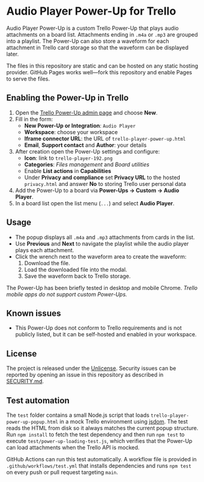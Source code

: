 # Audio Player Power-Up for Trello

Audio Player Power-Up is a custom Trello Power-Up that plays audio attachments on a board list.  Attachments ending in `.m4a` or `.mp3` are grouped into a playlist.  The Power-Up can also store a waveform for each attachment in Trello card storage so that the waveform can be displayed later.

The files in this repository are static and can be hosted on any static hosting provider.  GitHub Pages works well&mdash;fork this repository and enable Pages to serve the files.

## Enabling the Power-Up in Trello
1. Open the [Trello Power-Up admin page](https://trello.com/power-ups/admin) and choose **New**.
2. Fill in the form:
   - **New Power-Up or Integration**: `Audio Player`
   - **Workspace**: choose your workspace
   - **Iframe connector URL**: the URL of `trello-player-power-up.html`
   - **Email**, **Support contact** and **Author**: your details
3. After creation open the Power-Up settings and configure:
   - **Icon**: link to `trello-player-192.png`
   - **Categories**: *Files management* and *Board utilities*
   - Enable **List actions** in **Capabilities**
   - Under **Privacy and compliance** set **Privacy URL** to the hosted `privacy.html` and answer **No** to storing Trello user personal data
4. Add the Power-Up to a board via **Power-Ups → Custom → Audio Player**.
5. In a board list open the list menu (`...`) and select **Audio Player**.

## Usage
- The popup displays all `.m4a` and `.mp3` attachments from cards in the list.
- Use **Previous** and **Next** to navigate the playlist while the audio player plays each attachment.
- Click the wrench next to the waveform area to create the waveform:
  1. Download the file.
  2. Load the downloaded file into the modal.
  3. Save the waveform back to Trello storage.

The Power-Up has been briefly tested in desktop and mobile Chrome.
_Trello mobile apps do not support custom Power-Ups._

## Known issues
- This Power-Up does not conform to Trello requirements and is not publicly listed, but it can be self-hosted and enabled in your workspace.

## License
The project is released under the [Unlicense](LICENSE).  Security issues can be reported by opening an issue in this repository as described in [SECURITY.md](SECURITY.md).

## Test automation
The `test` folder contains a small Node.js script that loads
`trello-player-power-up-popup.html` in a mock Trello environment using
[jsdom](https://github.com/jsdom/jsdom). The test reads the HTML from disk so it
always matches the current popup structure. Run `npm install` to fetch the test
dependency and then run `npm test` to execute `test/power-up-loading-test.js`,
which verifies that the Power-Up can load attachments when the Trello API is
mocked.

GitHub Actions can run this test automatically.  A workflow file is provided in
`.github/workflows/test.yml` that installs dependencies and runs `npm test` on
every push or pull request targeting `main`.
